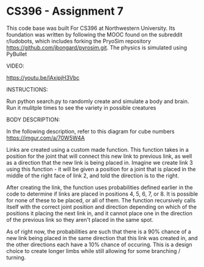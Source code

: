 # CS396 - Assignment 7
This code base was built For CS396 at Northwestern University. Its foundation was written by following the MOOC found on the subreddit r/ludobots, which includes forking the PryoSim repository https://github.com/jbongard/pyrosim.git. The physics is simulated using PyBullet

VIDEO: 

https://youtu.be/lAxipjH3Vbc

INSTRUCTIONS: 

Run python search.py to randomly create and simulate a body and brain. Run it mulitple times to see the variety in possible creatures

BODY DESCRIPTION:

In the following description, refer to this diagram for cube numbers
https://imgur.com/a/70W5W4A

Links are created using a custom made function. This function takes in a position for the joint that will connect this new link to previous link, as well as a direction that the new link is being placed in. Imagine we create link 3 using this function - it will be given a position for a joint that is placed in the middle of the right face of link 2, and told the direction is to the right. 

After creating the link, the function uses probabilities defined earlier in the code to determine if links are placed in positions 4, 5, 6, 7, or 8. It is possible for none of these to be placed, or all of them. The function recursively calls itself with the correct joint position and direction depending on which of the positions it placing the next link in, and it cannot place one in the direction of the previous link so they aren't placed in the same spot. 

As of right now, the probabilities are such that there is a 90% chance of a new link being placed in the same direction that this link was created in, and the other directions each have a 10% chance of occuring. This is a design choice to create longer limbs while still allowing for some branching / turning.

